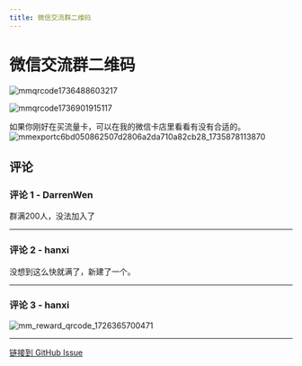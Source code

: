 ```yaml
---
title: 微信交流群二维码
---
```


# 微信交流群二维码

![mmqrcode1736488603217](https://gproxy.hanxi.cc/proxy/user-attachments/assets/9504ac9c-34c0-4f41-bd37-aba88b3bbc4e)

![mmqrcode1736901915117](https://gproxy.hanxi.cc/proxy/user-attachments/assets/ed9fc90c-5b25-4d59-9dfc-91756e45f5ac)


如果你刚好在买流量卡，可以在我的微信卡店里看看有没有合适的。
![mmexportc6bd050862507d2806a2da710a82cb28_1735878113870](https://gproxy.hanxi.cc/proxy/user-attachments/assets/ca5a86e0-f753-42d3-8dcb-8583d50d64aa)


## 评论


### 评论 1 - DarrenWen

群满200人，没法加入了

---

### 评论 2 - hanxi

没想到这么快就满了，新建了一个。

---

### 评论 3 - hanxi

![mm_reward_qrcode_1726365700471](https://gproxy.hanxi.cc/proxy/user-attachments/assets/7863e361-7e61-48a7-bd71-8f8f609f11b4)


---
[链接到 GitHub Issue](https://github.com/hanxi/xiaomusic/issues/86)

